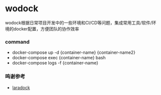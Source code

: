 # wodock
wodock根据日常项目开发中的一些环境和CI/CD等问题，集成常用工具/软件/环境的docker配置，方便团队的协作效率

### command
- docker-compose up -d {container-name} {container-name2}
- docker-compose exec {container-name} bash
- docker-compose logs -f {container-name}

### 鸣谢参考
- [laradock](https://github.com/laradock/laradock)
